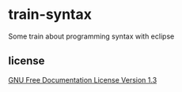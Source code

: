 train-syntax
============

Some train about programming syntax with eclipse

license
-------

[GNU Free Documentation License Version 1.3](http://www.gnu.org/licenses/fdl-1.3-standalone.html)
